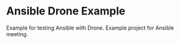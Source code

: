 Ansible Drone Example
=====================

Example for testing Ansible with Drone.  Example project for Ansible meeting.
